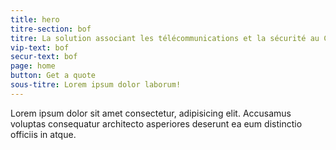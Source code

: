 ```yaml
---
title: hero
titre-section: bof
titre: La solution associant les télécommunications et la sécurité au Canada.
vip-text: bof
secur-text: bof
page: home
button: Get a quote
sous-titre: Lorem ipsum dolor laborum!
---
```

Lorem ipsum dolor sit amet consectetur, adipisicing elit. Accusamus voluptas consequatur architecto asperiores deserunt ea eum distinctio officiis in atque.
